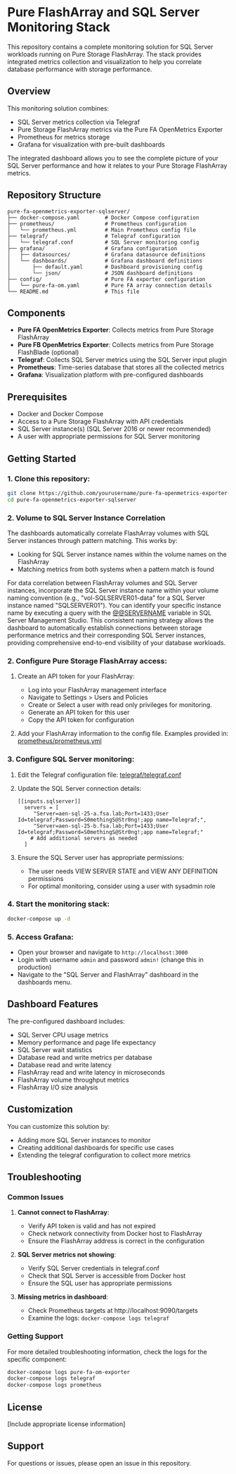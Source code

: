 # Pure FlashArray and SQL Server Monitoring Stack

This repository contains a complete monitoring solution for SQL Server workloads running on Pure Storage FlashArray. The stack provides integrated metrics collection and visualization to help you correlate database performance with storage performance.

## Overview

This monitoring solution combines:
- SQL Server metrics collection via Telegraf
- Pure Storage FlashArray metrics via the Pure FA OpenMetrics Exporter
- Prometheus for metrics storage
- Grafana for visualization with pre-built dashboards

The integrated dashboard allows you to see the complete picture of your SQL Server performance and how it relates to your Pure Storage FlashArray metrics.

## Repository Structure

```
pure-fa-openmetrics-exporter-sqlserver/
├── docker-compose.yaml        # Docker Compose configuration
├── prometheus/                # Prometheus configuration
│   └── prometheus.yml         # Main Prometheus config file
├── telegraf/                  # Telegraf configuration
│   └── telegraf.conf          # SQL Server monitoring config
├── grafana/                   # Grafana configuration
│   ├── datasources/           # Grafana datasource definitions
│   └── dashboards/            # Grafana dashboard definitions
│       ├── default.yaml       # Dashboard provisioning config
│       └── json/              # JSON dashboard definitions
├── config/                    # Pure FA exporter configuration 
│   └── pure-fa-om.yaml        # Pure FA array connection details
└── README.md                  # This file
```

## Components

- **Pure FA OpenMetrics Exporter**: Collects metrics from Pure Storage FlashArray
- **Pure FB OpenMetrics Exporter**: Collects metrics from Pure Storage FlashBlade (optional)
- **Telegraf**: Collects SQL Server metrics using the SQL Server input plugin
- **Prometheus**: Time-series database that stores all the collected metrics
- **Grafana**: Visualization platform with pre-configured dashboards

## Prerequisites

- Docker and Docker Compose
- Access to a Pure Storage FlashArray with API credentials
- SQL Server instance(s) (SQL Server 2016 or newer recommended)
- A user with appropriate permissions for SQL Server monitoring

## Getting Started

### 1. Clone this repository:

```bash
git clone https://github.com/yourusername/pure-fa-openmetrics-exporter-sqlserver.git
cd pure-fa-openmetrics-exporter-sqlserver
```

### 2. Volume to SQL Server Instance Correlation

The dashboards automatically correlate FlashArray volumes with SQL Server instances through pattern matching. This works by:
- Looking for SQL Server instance names within the volume names on the FlashArray
- Matching metrics from both systems when a pattern match is found

For data correlation between FlashArray volumes and SQL Server instances, incorporate the SQL Server instance name within your volume naming convention (e.g., "vol-SQLSERVER01-data" for a SQL Server instance named "SQLSERVER01"). You can identify your specific instance name by executing a query with the [@@SERVERNAME](https://learn.microsoft.com/en-us/sql/t-sql/functions/servername-transact-sql?view=sql-server-ver17) variable in SQL Server Management Studio. This consistent naming strategy allows the dashboard to automatically establish connections between storage performance metrics and their corresponding SQL Server instances, providing comprehensive end-to-end visibility of your database workloads.

### 2. Configure Pure Storage FlashArray access:

1. Create an API token for your FlashArray:
   - Log into your FlashArray management interface
   - Navigate to Settings > Users and Policies
   - Create or Select a user with read only privileges for monitoring.
   - Generate an API token for this user
   - Copy the API token for configuration

3. Add your FlashArray information to the config file. Examples provided in: [prometheus/prometheus.yml](prometheus/prometheus.yml)

### 3. Configure SQL Server monitoring:

1. Edit the Telegraf configuration file: [telegraf/telegraf.conf](telegraf/telegraf.conf)
 
2. Update the SQL Server connection details:
   ```
   [[inputs.sqlserver]]
     servers = [
        "Server=aen-sql-25-a.fsa.lab;Port=1433;User Id=telegraf;Password=S0methingS@Str0ng!;app name=Telegraf;",
        "Server=aen-sql-25-b.fsa.lab;Port=1433;User Id=telegraf;Password=S0methingS@Str0ng!;app name=Telegraf;"
       # Add additional servers as needed
     ]
   ```

3. Ensure the SQL Server user has appropriate permissions:
   - The user needs VIEW SERVER STATE and VIEW ANY DEFINITION permissions
   - For optimal monitoring, consider using a user with sysadmin role

### 4. Start the monitoring stack:

```bash
docker-compose up -d
```

### 5. Access Grafana:

- Open your browser and navigate to `http://localhost:3000`
- Login with username `admin` and password `admin!` (change this in production)
- Navigate to the "SQL Server and FlashArray" dashboard in the dashboards menu.

## Dashboard Features

The pre-configured dashboard includes:
- SQL Server CPU usage metrics
- Memory performance and page life expectancy
- SQL Server wait statistics
- Database read and write metrics per database
- Database read and write latency
- FlashArray read and write latency in microseconds
- FlashArray volume throughput metrics
- FlashArray I/O size analysis

## Customization

You can customize this solution by:
- Adding more SQL Server instances to monitor
- Creating additional dashboards for specific use cases
- Extending the telegraf configuration to collect more metrics

## Troubleshooting

### Common Issues

1. **Cannot connect to FlashArray**:
   - Verify API token is valid and has not expired
   - Check network connectivity from Docker host to FlashArray
   - Ensure the FlashArray address is correct in the configuration

2. **SQL Server metrics not showing**:
   - Verify SQL Server credentials in telegraf.conf
   - Check that SQL Server is accessible from Docker host
   - Ensure the SQL user has appropriate permissions

3. **Missing metrics in dashboard**:
   - Check Prometheus targets at http://localhost:9090/targets
   - Examine the logs: `docker-compose logs telegraf`

### Getting Support

For more detailed troubleshooting information, check the logs for the specific component:

```bash
docker-compose logs pure-fa-om-exporter
docker-compose logs telegraf
docker-compose logs prometheus
```

## License

[Include appropriate license information]

## Support

For questions or issues, please open an issue in this repository.